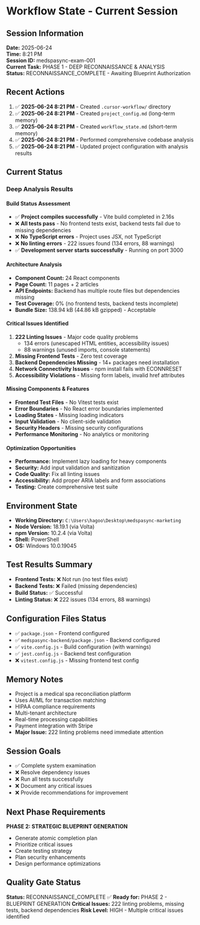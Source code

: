 # Workflow State - Current Session

## Session Information
**Date:** 2025-06-24  
**Time:** 8:21 PM  
**Session ID:** medspasync-exam-001  
**Current Task:** PHASE 1 - DEEP RECONNAISSANCE & ANALYSIS  
**Status:** RECONNAISSANCE_COMPLETE - Awaiting Blueprint Authorization

## Recent Actions
1. ✅ **2025-06-24 8:21 PM** - Created `.cursor-workflow/` directory
2. ✅ **2025-06-24 8:21 PM** - Created `project_config.md` (long-term memory)
3. ✅ **2025-06-24 8:21 PM** - Created `workflow_state.md` (short-term memory)
4. ✅ **2025-06-24 8:21 PM** - Performed comprehensive codebase analysis
5. ✅ **2025-06-24 8:21 PM** - Updated project configuration with analysis results

## Current Status

### Deep Analysis Results

#### Build Status Assessment
- ✅ **Project compiles successfully** - Vite build completed in 2.16s
- ❌ **All tests pass** - No frontend tests exist, backend tests fail due to missing dependencies
- ❌ **No TypeScript errors** - Project uses JSX, not TypeScript
- ❌ **No linting errors** - 222 issues found (134 errors, 88 warnings)
- ✅ **Development server starts successfully** - Running on port 3000

#### Architecture Analysis
- **Component Count:** 24 React components
- **Page Count:** 11 pages + 2 articles
- **API Endpoints:** Backend has multiple route files but dependencies missing
- **Test Coverage:** 0% (no frontend tests, backend tests incomplete)
- **Bundle Size:** 138.94 kB (44.86 kB gzipped) - Acceptable

#### Critical Issues Identified
1. **222 Linting Issues** - Major code quality problems
   - 134 errors (unescaped HTML entities, accessibility issues)
   - 88 warnings (unused imports, console statements)
2. **Missing Frontend Tests** - Zero test coverage
3. **Backend Dependencies Missing** - 14+ packages need installation
4. **Network Connectivity Issues** - npm install fails with ECONNRESET
5. **Accessibility Violations** - Missing form labels, invalid href attributes

#### Missing Components & Features
- **Frontend Test Files** - No Vitest tests exist
- **Error Boundaries** - No React error boundaries implemented
- **Loading States** - Missing loading indicators
- **Input Validation** - No client-side validation
- **Security Headers** - Missing security configurations
- **Performance Monitoring** - No analytics or monitoring

#### Optimization Opportunities
- **Performance:** Implement lazy loading for heavy components
- **Security:** Add input validation and sanitization
- **Code Quality:** Fix all linting issues
- **Accessibility:** Add proper ARIA labels and form associations
- **Testing:** Create comprehensive test suite

## Environment State
- **Working Directory:** `C:\Users\hagoo\Desktop\medspasync-marketing`
- **Node Version:** 18.19.1 (via Volta)
- **npm Version:** 10.2.4 (via Volta)
- **Shell:** PowerShell
- **OS:** Windows 10.0.19045

## Test Results Summary
- **Frontend Tests:** ❌ Not run (no test files exist)
- **Backend Tests:** ❌ Failed (missing dependencies)
- **Build Status:** ✅ Successful
- **Linting Status:** ❌ 222 issues (134 errors, 88 warnings)

## Configuration Files Status
- ✅ `package.json` - Frontend configured
- ✅ `medspasync-backend/package.json` - Backend configured
- ✅ `vite.config.js` - Build configuration (with warnings)
- ✅ `jest.config.js` - Backend test configuration
- ❌ `vitest.config.js` - Missing frontend test config

## Memory Notes
- Project is a medical spa reconciliation platform
- Uses AI/ML for transaction matching
- HIPAA compliance requirements
- Multi-tenant architecture
- Real-time processing capabilities
- Payment integration with Stripe
- **Major Issue:** 222 linting problems need immediate attention

## Session Goals
- ✅ Complete system examination
- ❌ Resolve dependency issues
- ❌ Run all tests successfully
- ❌ Document any critical issues
- ❌ Provide recommendations for improvement

## Next Phase Requirements
**PHASE 2: STRATEGIC BLUEPRINT GENERATION**
- Generate atomic completion plan
- Prioritize critical issues
- Create testing strategy
- Plan security enhancements
- Design performance optimizations

## Quality Gate Status
**Status:** RECONNAISSANCE_COMPLETE ✅
**Ready for:** PHASE 2 - BLUEPRINT GENERATION
**Critical Issues:** 222 linting problems, missing tests, backend dependencies
**Risk Level:** HIGH - Multiple critical issues identified 